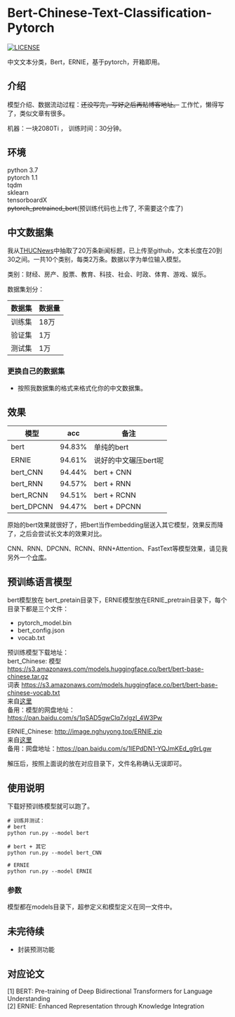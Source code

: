 # Bert-Chinese-Text-Classification-Pytorch
[![LICENSE](https://img.shields.io/badge/license-Anti%20996-blue.svg)](https://github.com/996icu/996.ICU/blob/master/LICENSE)

中文文本分类，Bert，ERNIE，基于pytorch，开箱即用。

## 介绍
模型介绍、数据流动过程：~~还没写完，写好之后再贴博客地址。~~ 工作忙，懒得写了，类似文章有很多。

机器：一块2080Ti ， 训练时间：30分钟。  

## 环境
python 3.7  
pytorch 1.1  
tqdm  
sklearn  
tensorboardX  
~~pytorch_pretrained_bert~~(预训练代码也上传了, 不需要这个库了)  


## 中文数据集
我从[THUCNews](http://thuctc.thunlp.org)中抽取了20万条新闻标题，已上传至github，文本长度在20到30之间。一共10个类别，每类2万条。数据以字为单位输入模型。

类别：财经、房产、股票、教育、科技、社会、时政、体育、游戏、娱乐。

数据集划分：

|数据集| 数据量 |
|---|-----|
|训练集| 18万 |
|验证集| 1万  |
|测试集| 1万  |


### 更换自己的数据集
 - 按照我数据集的格式来格式化你的中文数据集。  


## 效果

模型|acc|备注
---|---|---
bert|94.83%|单纯的bert
ERNIE|94.61%|说好的中文碾压bert呢  
bert_CNN|94.44%|bert + CNN  
bert_RNN|94.57%|bert + RNN  
bert_RCNN|94.51%|bert + RCNN  
bert_DPCNN|94.47%|bert + DPCNN  

原始的bert效果就很好了，把bert当作embedding层送入其它模型，效果反而降了，之后会尝试长文本的效果对比。

CNN、RNN、DPCNN、RCNN、RNN+Attention、FastText等模型效果，请见我另外一个[仓库](https://github.com/649453932/Chinese-Text-Classification-Pytorch)。  

## 预训练语言模型
bert模型放在 bert_pretain目录下，ERNIE模型放在ERNIE_pretrain目录下，每个目录下都是三个文件：
 - pytorch_model.bin  
 - bert_config.json  
 - vocab.txt  

预训练模型下载地址：  
bert_Chinese: 模型 https://s3.amazonaws.com/models.huggingface.co/bert/bert-base-chinese.tar.gz  
              词表 https://s3.amazonaws.com/models.huggingface.co/bert/bert-base-chinese-vocab.txt  
来自[这里](https://github.com/huggingface/pytorch-transformers)   
备用：模型的网盘地址：https://pan.baidu.com/s/1qSAD5gwClq7xlgzl_4W3Pw

ERNIE_Chinese: http://image.nghuyong.top/ERNIE.zip  
来自[这里](https://github.com/nghuyong/ERNIE-Pytorch)  
备用：网盘地址：https://pan.baidu.com/s/1lEPdDN1-YQJmKEd_g9rLgw  

解压后，按照上面说的放在对应目录下，文件名称确认无误即可。  

## 使用说明
下载好预训练模型就可以跑了。
```
# 训练并测试：
# bert
python run.py --model bert

# bert + 其它
python run.py --model bert_CNN

# ERNIE
python run.py --model ERNIE
```

### 参数
模型都在models目录下，超参定义和模型定义在同一文件中。  

## 未完待续
 - 封装预测功能


## 对应论文
[1] BERT: Pre-training of Deep Bidirectional Transformers for Language Understanding  
[2] ERNIE: Enhanced Representation through Knowledge Integration  
